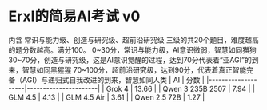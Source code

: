 # Erxl的简易AI考试 v0
内含 常识与能力级、创造与研究级、超前沿研究级 三级的共20个题目，难度越高的题分数越高。满分100。
0\~30分，常识与能力级，AI意识微弱，智慧如同猫狗
30\~70分，创造与研究级，这是AI意识觉醒的过程，达到70分代表着“亚AGI”的到来，智慧如同黑猩猩
70\~100分，超前沿研究级，达到90分，代表着真正智能完备（AGI）与递归式自我改进的到来，智慧如同人类
| AI                  |  分数 |
|--------------------|----------------------|
| Grok 4                    |  13.66         |
| Qwen 3 235B 2507         | 7.94             |
| GLM 4.5                  | 4.13              |
| GLM 4.5 Air              | 3.61              |
| Qwen 2.5 72B             | 1.27         |
